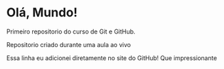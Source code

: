 # Olá, Mundo!
 Primeiro repositorio do curso de Git e GitHub.

 Repositorio criado durante uma aula ao vivo


Essa linha eu adicionei diretamente no site do GitHub! Que impressionante
